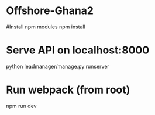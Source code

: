 # Offshore-Ghana2

#Install npm modules
npm install

# Serve API on localhost:8000
python leadmanager/manage.py runserver


# Run webpack (from root)
npm run dev
